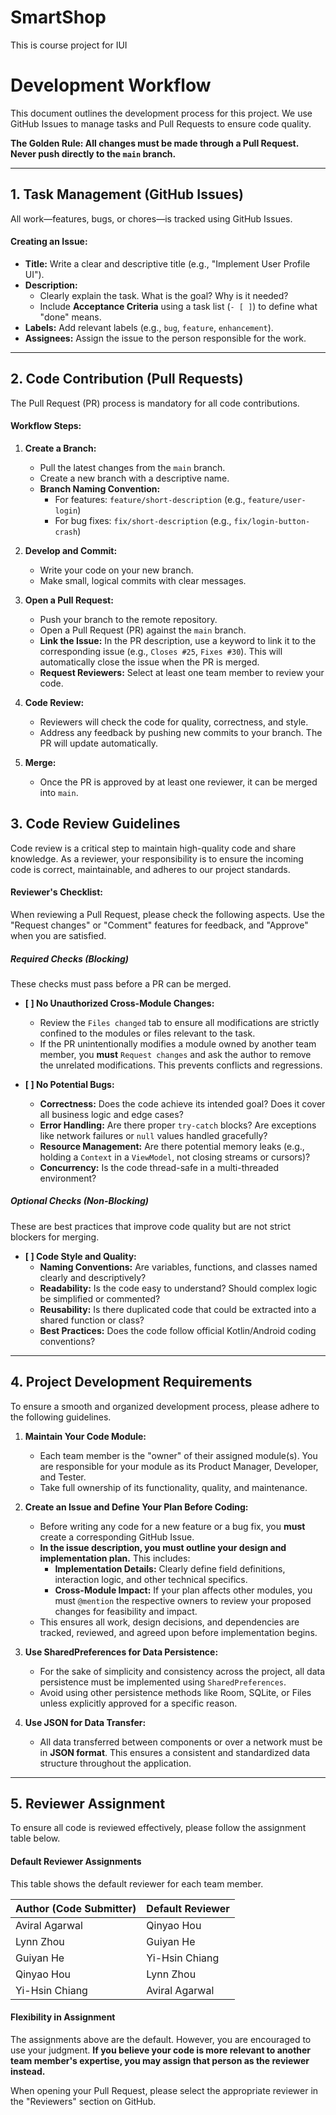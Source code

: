 # SmartShop
This is course project for IUI

# Development Workflow

This document outlines the development process for this project. We use GitHub Issues to manage tasks and Pull Requests to ensure code quality.

**The Golden Rule: All changes must be made through a Pull Request. Never push directly to the `main` branch.**

---

## 1. Task Management (GitHub Issues)

All work—features, bugs, or chores—is tracked using GitHub Issues.

#### Creating an Issue:

* **Title:** Write a clear and descriptive title (e.g., "Implement User Profile UI").
* **Description:**
    * Clearly explain the task. What is the goal? Why is it needed?
    * Include **Acceptance Criteria** using a task list (`- [ ]`) to define what "done" means.
* **Labels:** Add relevant labels (e.g., `bug`, `feature`, `enhancement`).
* **Assignees:** Assign the issue to the person responsible for the work.

---

## 2. Code Contribution (Pull Requests)

The Pull Request (PR) process is mandatory for all code contributions.

#### Workflow Steps:

1.  **Create a Branch:**
    * Pull the latest changes from the `main` branch.
    * Create a new branch with a descriptive name.
    * **Branch Naming Convention:**
        * For features: `feature/short-description` (e.g., `feature/user-login`)
        * For bug fixes: `fix/short-description` (e.g., `fix/login-button-crash`)

2.  **Develop and Commit:**
    * Write your code on your new branch.
    * Make small, logical commits with clear messages.

3.  **Open a Pull Request:**
    * Push your branch to the remote repository.
    * Open a Pull Request (PR) against the `main` branch.
    * **Link the Issue:** In the PR description, use a keyword to link it to the corresponding issue (e.g., `Closes #25`, `Fixes #30`). This will automatically close the issue when the PR is merged.
    * **Request Reviewers:** Select at least one team member to review your code.

4.  **Code Review:**
    * Reviewers will check the code for quality, correctness, and style.
    * Address any feedback by pushing new commits to your branch. The PR will update automatically.

5.  **Merge:**
    * Once the PR is approved by at least one reviewer, it can be merged into `main`.

## 3. Code Review Guidelines

Code review is a critical step to maintain high-quality code and share knowledge. As a reviewer, your responsibility is to ensure the incoming code is correct, maintainable, and adheres to our project standards.

#### Reviewer's Checklist:

When reviewing a Pull Request, please check the following aspects. Use the "Request changes" or "Comment" features for feedback, and "Approve" when you are satisfied.

##### **Required Checks (Blocking)**

These checks must pass before a PR can be merged.

*   **[ ] No Unauthorized Cross-Module Changes:**
    *   Review the `Files changed` tab to ensure all modifications are strictly confined to the modules or files relevant to the task.
    *   If the PR unintentionally modifies a module owned by another team member, you **must** `Request changes` and ask the author to remove the unrelated modifications. This prevents conflicts and regressions.

*   **[ ] No Potential Bugs:**
    *   **Correctness:** Does the code achieve its intended goal? Does it cover all business logic and edge cases?
    *   **Error Handling:** Are there proper `try-catch` blocks? Are exceptions like network failures or `null` values handled gracefully?
    *   **Resource Management:** Are there potential memory leaks (e.g., holding a `Context` in a `ViewModel`, not closing streams or cursors)?
    *   **Concurrency:** Is the code thread-safe in a multi-threaded environment?

##### **Optional Checks (Non-Blocking)**

These are best practices that improve code quality but are not strict blockers for merging.

*   **[ ] Code Style and Quality:**
    *   **Naming Conventions:** Are variables, functions, and classes named clearly and descriptively?
    *   **Readability:** Is the code easy to understand? Should complex logic be simplified or commented?
    *   **Reusability:** Is there duplicated code that could be extracted into a shared function or class?
    *   **Best Practices:** Does the code follow official Kotlin/Android coding conventions?


---

## 4. Project Development Requirements

To ensure a smooth and organized development process, please adhere to the following guidelines.

1.  **Maintain Your Code Module:**
    *   Each team member is the "owner" of their assigned module(s). You are responsible for your module as its Product Manager, Developer, and Tester.
    *   Take full ownership of its functionality, quality, and maintenance.

2.  **Create an Issue and Define Your Plan Before Coding:**
    *   Before writing any code for a new feature or a bug fix, you **must** create a corresponding GitHub Issue.
    *   **In the issue description, you must outline your design and implementation plan.** This includes:
        *   **Implementation Details:** Clearly define field definitions, interaction logic, and other technical specifics.
        *   **Cross-Module Impact:** If your plan affects other modules, you must `@mention` the respective owners to review your proposed changes for feasibility and impact.
    *   This ensures all work, design decisions, and dependencies are tracked, reviewed, and agreed upon before implementation begins.

3.  **Use SharedPreferences for Data Persistence:**
    *   For the sake of simplicity and consistency across the project, all data persistence must be implemented using `SharedPreferences`.
    *   Avoid using other persistence methods like Room, SQLite, or Files unless explicitly approved for a specific reason.

4.  **Use JSON for Data Transfer:**
    *   All data transferred between components or over a network must be in **JSON format**. This ensures a consistent and standardized data structure throughout the application.

---

## 5. Reviewer Assignment

To ensure all code is reviewed effectively, please follow the assignment table below.

#### Default Reviewer Assignments

This table shows the default reviewer for each team member.

| Author (Code Submitter) | Default Reviewer |
| ------------------ | --------- |
| Aviral Agarwal     | Qinyao Hou |
| Lynn Zhou          | Guiyan He |
| Guiyan He          | Yi-Hsin Chiang |
| Qinyao Hou         | Lynn Zhou  |
| Yi-Hsin Chiang     | Aviral Agarwal |

#### Flexibility in Assignment

The assignments above are the default. However, you are encouraged to use your judgment. **If you believe your code is more relevant to another team member's expertise, you may assign that person as the reviewer instead.**

When opening your Pull Request, please select the appropriate reviewer in the "Reviewers" section on GitHub.

